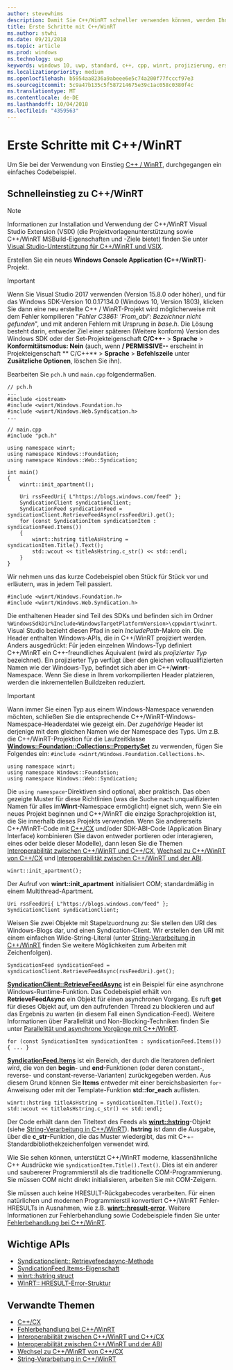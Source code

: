 ```yaml
---
author: stevewhims
description: Damit Sie C++/WinRT schneller verwenden können, werden Ihnen in diesem Thema einige einfache Codebeispiele vorgestellt.
title: Erste Schritte mit C++/WinRT
ms.author: stwhi
ms.date: 09/21/2018
ms.topic: article
ms.prod: windows
ms.technology: uwp
keywords: windows 10, uwp, standard, c++, cpp, winrt, projizierung, erste schritte
ms.localizationpriority: medium
ms.openlocfilehash: b5954aa8236a9abeee6e5c74a200f77fcccf97e3
ms.sourcegitcommit: 5c9a47b135c5f587214675e39c1ac058c0380f4c
ms.translationtype: MT
ms.contentlocale: de-DE
ms.lasthandoff: 10/04/2018
ms.locfileid: "4359563"
---
```

# <a name="get-started-with-cwinrt"></a>Erste Schritte mit C++/WinRT
Um Sie bei der Verwendung von Einstieg [C++ / WinRT](/windows/uwp/cpp-and-winrt-apis/intro-to-using-cpp-with-winrt), durchgegangen ein einfaches Codebeispiel.

## <a name="a-cwinrt-quick-start"></a>Schnelleinstieg zu C++/WinRT
> [!NOTE]
> Informationen zur Installation und Verwendung der C++/WinRT Visual Studio Extension (VSIX) (die Projektvorlagenunterstützung sowie C++/WinRT MSBuild-Eigenschaften und -Ziele bietet) finden Sie unter [Visual Studio-Unterstützung für C++/WinRT und VSIX](intro-to-using-cpp-with-winrt.md#visual-studio-support-for-cwinrt-and-the-vsix).

Erstellen Sie ein neues **Windows Console Application (C++/WinRT)**-Projekt.

> [!IMPORTANT]
> Wenn Sie Visual Studio 2017 verwenden (Version 15.8.0 oder höher), und für das Windows SDK-Version 10.0.17134.0 (Windows 10, Version 1803), klicken Sie dann eine neu erstellte C++ / WinRT-Projekt wird möglicherweise mit dem Fehler kompilieren "*Fehler C3861: 'From_abi': Bezeichner nicht gefunden*", und mit anderen Fehlern mit Ursprung in *base.h*. Die Lösung besteht darin, entweder Ziel einer späteren (Weitere konform) Version des Windows SDK oder der Set-Projekteigenschaft **C/C++-** > **Sprache** > **Konformitätsmodus: Nein** (auch, wenn **/ PERMISSIVE--** erscheint in Projekteigenschaft ** C/C++** > **Sprache** > **Befehlszeile** unter **Zusätzliche Optionen**, löschen Sie ihn).

Bearbeiten Sie `pch.h` und `main.cpp` folgendermaßen.

```cppwinrt
// pch.h
...
#include <iostream>
#include <winrt/Windows.Foundation.h>
#include <winrt/Windows.Web.Syndication.h>
...
```

```cppwinrt
// main.cpp
#include "pch.h"

using namespace winrt;
using namespace Windows::Foundation;
using namespace Windows::Web::Syndication;

int main()
{
    winrt::init_apartment();

    Uri rssFeedUri{ L"https://blogs.windows.com/feed" };
    SyndicationClient syndicationClient;
    SyndicationFeed syndicationFeed = syndicationClient.RetrieveFeedAsync(rssFeedUri).get();
    for (const SyndicationItem syndicationItem : syndicationFeed.Items())
    {
        winrt::hstring titleAsHstring = syndicationItem.Title().Text();
        std::wcout << titleAsHstring.c_str() << std::endl;
    }
}
```

Wir nehmen uns das kurze Codebeispiel oben Stück für Stück vor und erläutern, was in jedem Teil passiert.

```cppwinrt
#include <winrt/Windows.Foundation.h>
#include <winrt/Windows.Web.Syndication.h>
```

Die enthaltenen Header sind Teil des SDKs und befinden sich im Ordner `%WindowsSdkDir%Include<WindowsTargetPlatformVersion>\cppwinrt\winrt`. Visual Studio bezieht diesen Pfad in sein *IncludePath*-Makro ein. Die Header enthalten Windows-APIs, die in C++/WinRT projiziert werden. Anders ausgedrückt: Für jeden einzelnen Windows-Typ definiert C++/WinRT ein C++-freundliches Äquivalent (wird als *projizierter Typ* bezeichnet). Ein projizierter Typ verfügt über den gleichen vollqualifizierten Namen wie der Windows-Typ, befindet sich aber im C++/**winrt**-Namespace. Wenn Sie diese in Ihrem vorkompilierten Header platzieren, werden die inkrementellen Buildzeiten reduziert.

> [!IMPORTANT]
> Wann immer Sie einen Typ aus einem Windows-Namespace verwenden möchten, schließen Sie die entsprechende C++/WinRT-Windows-Namespace-Headerdatei wie gezeigt ein. Der *zugehörige* Header ist derjenige mit dem gleichen Namen wie der Namespace des Typs. Um z.B. die C++/WinRT-Projektion für die Laufzeitklasse [**Windows::Foundation::Collections::PropertySet**](/uwp/api/windows.foundation.collections.propertyset) zu verwenden, fügen Sie Folgendes ein: `#include <winrt/Windows.Foundation.Collections.h>`.

```cppwinrt
using namespace winrt;
using namespace Windows::Foundation;
using namespace Windows::Web::Syndication;
```

Die `using namespace`-Direktiven sind optional, aber praktisch. Das oben gezeigte Muster für diese Richtlinien (was die Suche nach unqualifizierten Namen für alles im**Winrt**-Namespace ermöglicht) eignet sich, wenn Sie ein neues Projekt beginnen und C++/WinRT die einzige Sprachprojektion ist, die Sie innerhalb dieses Projekts verwenden. Wenn Sie andererseits C++/WinRT-Code mit [C++/CX](/cpp/cppcx/visual-c-language-reference-c-cx) und/oder SDK-ABI-Code (Application Binary Interface) kombinieren (Sie davon entweder portieren oder interagieren, eines oder beide dieser Modelle), dann lesen Sie die Themen [Interoperabilität zwischen C++/WinRT und C++/CX](interop-winrt-cx.md), [Wechsel zu C++/WinRT von C++/CX](move-to-winrt-from-cx.md) und [Interoperabilität zwischen C++/WinRT und der ABI](interop-winrt-abi.md).

```cppwinrt
winrt::init_apartment();
```

Der Aufruf von **winrt::init_apartment** initialisiert COM; standardmäßig in einem Multithread-Apartment.

```cppwinrt
Uri rssFeedUri{ L"https://blogs.windows.com/feed" };
SyndicationClient syndicationClient;
```

Weisen Sie zwei Objekte mit Stapelzuordnung zu: Sie stellen den URI des Windows-Blogs dar, und einen Syndication-Client. Wir erstellen den URI mit einem einfachen Wide-String-Literal (unter [String-Verarbeitung in C++/WinRT](strings.md) finden Sie weitere Möglichkeiten zum Arbeiten mit Zeichenfolgen).

```cppwinrt
SyndicationFeed syndicationFeed = syndicationClient.RetrieveFeedAsync(rssFeedUri).get();
```

[**SyndicationClient::RetrieveFeedAsync**](/uwp/api/windows.web.syndication.syndicationclient.retrievefeedasync) ist ein Beispiel für eine asynchrone Windows-Runtime-Funktion. Das Codebeispiel erhält von **RetrieveFeedAsync** ein Objekt für einen asynchronen Vorgang. Es ruft **get** für dieses Objekt auf, um den aufrufenden Thread zu blockieren und auf das Ergebnis zu warten (in diesem Fall einen Syndication-Feed). Weitere Informationen über Parallelität und Non-Blocking-Techniken finden Sie unter [Parallelität und asynchrone Vorgänge mit C++/WinRT](concurrency.md).

```cppwinrt
for (const SyndicationItem syndicationItem : syndicationFeed.Items()) { ... }
```

[**SyndicationFeed.Items**](/uwp/api/windows.web.syndication.syndicationfeed.items) ist ein Bereich, der durch die Iteratoren definiert wird, die von den **begin**- und **end**-Funktionen (oder deren constant-, reverse- und constant-reverse-Varianten) zurückgegeben werden. Aus diesem Grund können Sie **Items** entweder mit einer bereichsbasierten `for`-Anweisung oder mit der Template-Funktion **std::for_each** auflisten.

```cppwinrt
winrt::hstring titleAsHstring = syndicationItem.Title().Text();
std::wcout << titleAsHstring.c_str() << std::endl;
```

Der Code erhält dann den Titeltext des Feeds als [**winrt::hstring**](/uwp/cpp-ref-for-winrt/hstring)-Objekt (siehe [String-Verarbeitung in C++/WinRT](strings.md)). **hstring** ist dann die Ausgabe, über die **c_str**-Funktion, die das Muster wiedergibt, das mit C++-Standardbibliothekzeichenfolgen verwendet wird.

Wie Sie sehen können, unterstützt C++/WinRT moderne, klassenähnliche C++ Ausdrücke wie `syndicationItem.Title().Text()`. Dies ist ein anderer und saubererer Programmierstil als die traditionelle COM-Programmierung. Sie müssen COM nicht direkt initialisieren, arbeiten Sie mit COM-Zeigern.

Sie müssen auch keine HRESULT-Rückgabecodes verarbeiten. Für einen natürlichen und modernen Programmierstil konvertiert C++/WinRT Fehler-HRESULTs in Ausnahmen, wie z.B. [**winrt::hresult-error**](/uwp/cpp-ref-for-winrt/error-handling/hresult-error). Weitere Informationen zur Fehlerbehandlung sowie Codebeispiele finden Sie unter [Fehlerbehandlung bei C++/WinRT](error-handling.md).

## <a name="important-apis"></a>Wichtige APIs
* [Syndicationclient:: Retrievefeedasync-Methode](/uwp/api/windows.web.syndication.syndicationclient.retrievefeedasync)
* [SyndicationFeed.Items-Eigenschaft](/uwp/api/windows.web.syndication.syndicationfeed.items)
* [winrt::hstring struct](/uwp/cpp-ref-for-winrt/hstring)
* [WinRT:: HRESULT-Error-Struktur](/uwp/cpp-ref-for-winrt/error-handling/hresult-error)

## <a name="related-topics"></a>Verwandte Themen
* [C++/CX](/cpp/cppcx/visual-c-language-reference-c-cx)
* [Fehlerbehandlung bei C++/WinRT](error-handling.md)
* [Interoperabilität zwischen C++/WinRT und C++/CX](interop-winrt-cx.md)
* [Interoperabilität zwischen C++/WinRT und der ABI](interop-winrt-abi.md)
* [Wechsel zu C++/WinRT von C++/CX](move-to-winrt-from-cx.md)
* [String-Verarbeitung in C++/WinRT](strings.md)

